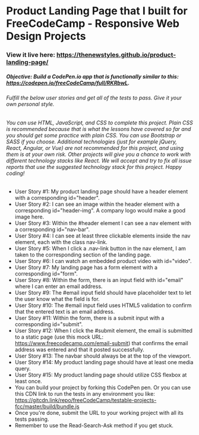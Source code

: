 # Product Landing Page that I built for FreeCodeCamp - Responsive Web Design Projects
### View it live here: https://thenewstyles.github.io/product-landing-page/
##### Objective: Build a CodePen.io app that is functionally similar to this: https://codepen.io/freeCodeCamp/full/RKRbwL.
###### Fulfill the below user stories and get all of the tests to pass. Give it your own personal style.
###### You can use HTML, JavaScript, and CSS to complete this project. Plain CSS is recommended because that is what the lessons have covered so far and you should get some practice with plain CSS. You can use Bootstrap or SASS if you choose. Additional technologies (just for example jQuery, React, Angular, or Vue) are not recommended for this project, and using them is at your own risk. Other projects will give you a chance to work with different technology stacks like React. We will accept and try to fix all issue reports that use the suggested technology stack for this project. Happy coding!
  - User Story #1: My product landing page should have a header element with a corresponding id="header".
  - User Story #2: I can see an image within the header element with a corresponding id="header-img". A company logo would make a good image here.
  - User Story #3: Within the #header element I can see a nav element with a corresponding id="nav-bar".
  - User Story #4: I can see at least three clickable elements inside the nav element, each with the class nav-link.
  - User Story #5: When I click a .nav-link button in the nav element, I am taken to the corresponding section of the landing page.
  - User Story #6: I can watch an embedded product video with id="video".
  - User Story #7: My landing page has a form element with a corresponding id="form".
  - User Story #8: Within the form, there is an input field with id="email" where I can enter an email address.
  - User Story #9: The #email input field should have placeholder text to let the user know what the field is for.
  - User Story #10: The #email input field uses HTML5 validation to confirm that the entered text is an email address.
  - User Story #11: Within the form, there is a submit input with a corresponding id="submit".
  - User Story #12: When I click the #submit element, the email is submitted to a static page (use this mock URL: https://www.freecodecamp.com/email-submit) that confirms the email address was entered and that it posted successfully.
  - User Story #13: The navbar should always be at the top of the viewport.
  - User Story #14: My product landing page should have at least one media query.
  - User Story #15: My product landing page should utilize CSS flexbox at least once.
  - You can build your project by forking this CodePen pen. Or you can use this CDN link to run the tests in any environment you like: https://gitcdn.link/repo/freeCodeCamp/testable-projects-fcc/master/build/bundle.js
  - Once you're done, submit the URL to your working project with all its tests passing.
  - Remember to use the Read-Search-Ask method if you get stuck.
